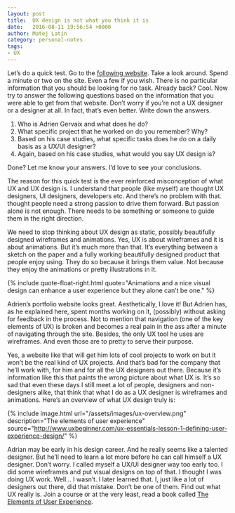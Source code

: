 ```yaml
---
layout: post
title:  UX design is not what you think it is
date:   2016-08-11 19:56:54 +0000
author: Matej Latin
category: personal-notes
tags:
- UX
---
```

Let’s do a quick test. Go to the [following website](http://adriengervaix.com/). Take a look around. Spend a minute or two on the site. Even a few if you wish. There is no particular information that you should be looking for no task. Already back? Cool. Now try to answer the following questions based on the information that you were able to get from that website. Don’t worry if you’re not a UX designer or a designer at all. In fact, that’s even better. Write down the answers.

1. Who is Adrien Gervaix and what does he do?
2. What specific project that he worked on do you remember? Why?
3. Based on his case studies, what specific tasks does he do on a daily basis as a UX/UI designer?
4. Again, based on his case studies, what would you say UX design is?

Done? Let me know your answers. I’d love to see your conclusions.

The reason for this quick test is the ever reinforced misconception of what UX and UX design is. I understand that people (like myself) are thought UX designers, UI designers, developers etc. And there’s no problem with that. thought people need a strong passion to drive them forward. But passion alone is not enough. There needs to be something or someone to guide them in the right direction.

We need to stop thinking about UX design as static, possibly beautifully designed wireframes and animations. Yes, UX is about wireframes and it is about animations. But it’s much more than that. It’s everything between a sketch on the paper and a fully working beautifully designed product that people enjoy using. They do so because it brings them value. Not because they enjoy the animations or pretty illustrations in it.

{% include quote-float-right.html quote="Animations and a nice visual design can enhance a user experience but they alone can’t be one." %}

Adrien’s portfolio website looks great. Aesthetically, I love it! But Adrien has, as he explained here, spent months working on it, (possibly) without asking for feedback in the process. Not to mention that navigation (one of the key elements of UX) is broken and becomes a real pain in the ass after a minute of navigating through the site. Besides, the only UX tool he uses are wireframes. And even those are to pretty to serve their purpose.

Yes, a website like that will get him lots of cool projects to work on but it won’t be the real kind of UX projects. And that’s bad for the company that he’ll work with, for him and for all the UX designers out there. Because it’s information like this that paints the wrong picture about what UX is. It’s so sad that even these days I still meet a lot of people, designers and non-designers alike, that think that what I do as a UX designer is wireframes and animations. Here’s an overview of what UX design truly is:

{% include image.html url="/assets/images/ux-overview.png" description="The elements of user experience" source="http://www.uxbeginner.com/ux-essentials-lesson-1-defining-user-experience-design/" %}

Adrian may be early in his design career. And he really seems like a talented designer. But he’ll need to learn a lot more before he can call himself a UX designer. Don’t worry. I called myself a UX/UI designer way too early too. I did some wireframes and put visual designs on top of that. I thought I was doing UX work. Well… I wasn’t. I later learned that. I, just like a lot of designers out there, did that mistake. Don’t be one of them. Find out what UX really is. Join a course or at the very least, read a book called [The Elements of User Experience](https://www.goodreads.com/book/show/1867.The_Elements_of_User_Experience?ac=1&from_search=true).